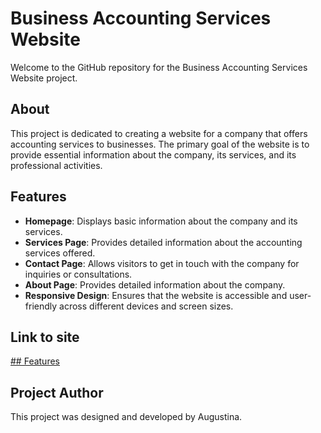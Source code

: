 # Business Accounting Services Website

Welcome to the GitHub repository for the Business Accounting Services Website project.

## About

This project is dedicated to creating a website for a company that offers accounting services to businesses. 
The primary goal of the website is to provide essential information about the company, its services, and its professional activities.

## Features

- **Homepage**: Displays basic information about the company and its services.
- **Services Page**: Provides detailed information about the accounting services offered.
- **Contact Page**: Allows visitors to get in touch with the company for inquiries or consultations.
- **About Page**: Provides detailed information about the company.
- **Responsive Design**: Ensures that the website is accessible and user-friendly across different devices and screen sizes.

## Link to site

[## Features](https://glistening-banoffee-211c1b.netlify.app/)

## Project Author

This project was designed and developed by Augustina.
